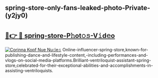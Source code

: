 ## spring-store-only-fans​-leaked-photo​-Private-(y2jy0)


# <h2><a href="https://mediaupload.pro?title=spring-store&ref=git">🔗👉 🔴 spring-store-P𝚑ot𝚘𝚜-V𝚒d𝚎o</a></h2>

[![Corinna Kopf Nue Nu𝚍e𝚜](https://i.imgur.com/0qMVB7G.gif)](https://mediaupload.pro?title=spring-store&ref=git)
Online-influencer-spring-store,known-for-publishing-dance-and-lifestyle-content,-including-performances-and-vlogs-on-social-media-platforms.Brilliant-ventriloquist-assistant-spring-store,celebrated-for-their-exceptional-abilities-and-accomplishments-in-assisting-ventriloquists.  
